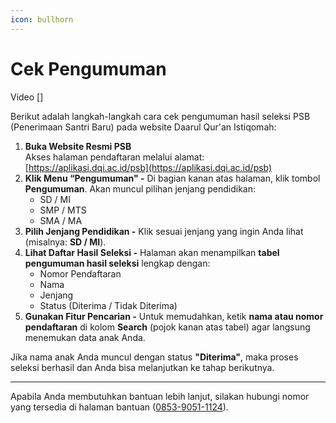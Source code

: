 ```yaml
---
icon: bullhorn
---
```


# Cek Pengumuman

Video \[]

Berikut adalah langkah-langkah cara cek pengumuman hasil seleksi PSB (Penerimaan Santri Baru) pada website Daarul Qur'an Istiqomah:

1. **Buka Website Resmi PSB**\
   Akses halaman pendaftaran melalui alamat: [https://aplikasi.dqi.ac.id/psb](https://aplikasi.dqi.ac.id/psb)
2. **Klik Menu “Pengumuman" -** Di bagian kanan atas halaman, klik tombol **Pengumuman**. Akan muncul pilihan jenjang pendidikan:
   * SD / MI
   * SMP / MTS
   * SMA / MA
3. **Pilih Jenjang Pendidikan -** Klik sesuai jenjang yang ingin Anda lihat (misalnya: **SD / MI**).
4. **Lihat Daftar Hasil Seleksi -** Halaman akan menampilkan **tabel pengumuman hasil seleksi** lengkap dengan:
   * Nomor Pendaftaran
   * Nama
   * Jenjang
   * Status (Diterima / Tidak Diterima)
5. **Gunakan Fitur Pencarian -** Untuk memudahkan, ketik **nama atau nomor pendaftaran** di kolom **Search** (pojok kanan atas tabel) agar langsung menemukan data anak Anda.

Jika nama anak Anda muncul dengan status **"Diterima"**, maka proses seleksi berhasil dan Anda bisa melanjutkan ke tahap berikutnya.&#x20;

***

Apabila Anda membutuhkan bantuan lebih lanjut, silakan hubungi nomor yang tersedia di halaman bantuan ([0853-9051-1124](http://wa.me/6285390511124)).

